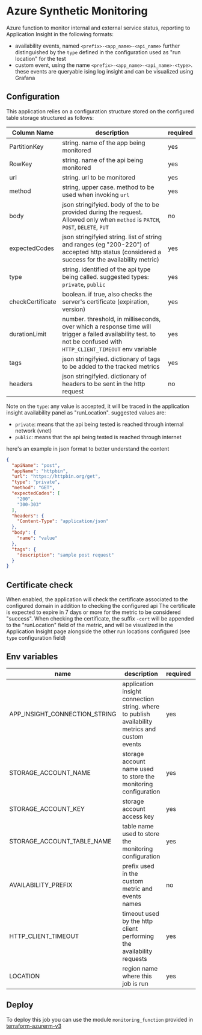 # Azure Synthetic Monitoring

Azure function to monitor internal and external service status, reporting to Application Insight in the following formats:

- availability events, named `<prefix>-<app_name>-<api_name>` further distinguished by the `type` defined in the configuration used as "run location" for the test
- custom event, using the name `<prefix>-<app_name>-<api_name>-<type>`. these events are queryable ising log insight and can be visualized using Grafana

## Configuration

This application relies on a configuration structure stored on the configured table storage structured as follows:


| Column Name      | description                                                                                                                                    | required |
|------------------|------------------------------------------------------------------------------------------------------------------------------------------------|----------|
| PartitionKey     | string. name of the app being monitored                                                                                                        | yes      |
| RowKey           | string. name of the api being monitored                                                                                                        | yes      |
| url              | string. url to be monitored                                                                                                                    | yes      |
| method           | string, upper case. method to be used when invoking `url`                                                                                      | yes      |
| body             | json stringifyied. body of the to be provided during the request. Allowed only when `method` is `PATCH`, `POST`, `DELETE`, `PUT`                                                                             | no       |
| expectedCodes    | json stringifyied string. list of string and ranges (eg "200-220") of accepted http status (considered a success for the availability metric)  | yes      |
| type             | string. identified of the api type being called. suggested types: `private`, `public`                                                          | yes      |
| checkCertificate | boolean. if true, also checks the server's certificate (expiration, version)                                                                   | yes      |
| durationLimit    | number. threshold, in milliseconds, over which a response time will trigger a failed availability test. to not be confused with `HTTP_CLIENT_TIMEOUT` env variable | yes      |
| tags             | json stringifyied. dictionary of tags to be added to the tracked metrics                                                                       | yes      |
| headers          | json stringifyied. dictionary of headers to be sent in the http request                                                                        | no       |

Note on the `type`: any value is accepted, it will be traced in the application insight availability panel as "runLocation". 
suggested values are:
  - `private`: means that the api being tested is reached through internal network (vnet)
  - `public`: means that the api being tested is reached through internet


here's an example in json format to better understand the content
```json
{
  "apiName": "post",
  "appName": "httpbin",
  "url": "https://httpbin.org/get",
  "type": "private",
  "method": "GET",
  "expectedCodes": [
    "200",
    "300-303"
  ],
  "headers": {
    "Content-Type": "application/json"
  },
  "body": {
    "name": "value"
  },
  "tags": {
    "description": "sample post request"
  }
}
```

## Certificate check

When enabled, the application will check the certificate associated to the configured domain in addition to checking the configured api
The certificate is expected to expire in 7 days or more for the metric to be considered "success".
When checking the certificate, the suffix `-cert` will be appended to the "runLocation" field of the metric, and will be visualized in the Application Insight page alongside the other run locations configured (see `type` configuration field)

## Env variables

| name                          | description                                                                                    | required | default   |
|-------------------------------|------------------------------------------------------------------------------------------------|----------|-----------|
| APP_INSIGHT_CONNECTION_STRING | application insight connection string. where to publish availability metrics and custom events | yes      | -         |
| STORAGE_ACCOUNT_NAME          | storage account name used to store the monitoring configuration                                | yes      | -         |
| STORAGE_ACCOUNT_KEY           | storage account access key                                                                     | yes      | -         |
| STORAGE_ACCOUNT_TABLE_NAME    | table name used to store the monitoring configuration                                          | yes      | -         |
| AVAILABILITY_PREFIX           | prefix used in the custom metric and events names                                              | no       | synthetic |
| HTTP_CLIENT_TIMEOUT           | timeout used by the http client performing the availability requests                           | yes      | -         |
| LOCATION                      | region name where this job is run                                                              | yes      | -         |

## Deploy

To deploy this job you can use the module `monitoring_function` provided in [terraform-azurerm-v3](https://github.com/pagopa/terraform-azurerm-v3)
